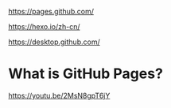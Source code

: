 <https://pages.github.com/>

<https://hexo.io/zh-cn/>

<https://desktop.github.com/>





# What is GitHub Pages?

https://youtu.be/2MsN8gpT6jY





